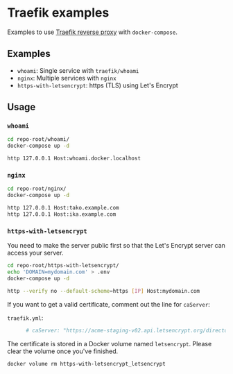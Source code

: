 # Traefik examples

Examples to use [Traefik reverse proxy](https://traefik.io/) with `docker-compose`.

## Examples

- `whoami`: Single service with `traefik/whoami`
- `nginx`: Multiple services with `nginx`
- `https-with-letsencrypt`: https (TLS) using Let's Encrypt

## Usage

### `whoami`

```bash
cd repo-root/whoami/
docker-compose up -d
```

```bash
http 127.0.0.1 Host:whoami.docker.localhost
```

### `nginx`

```bash
cd repo-root/nginx/
docker-compose up -d
```

```bash
http 127.0.0.1 Host:tako.example.com
http 127.0.0.1 Host:ika.example.com
```

### `https-with-letsencrypt`

You need to make the server public first so that the Let's Encrypt server can access your server.

```bash
cd repo-root/https-with-letsencrypt/
echo 'DOMAIN=mydomain.com' > .env
docker-compose up -d
```

```bash
http --verify no --default-scheme=https [IP] Host:mydomain.com
```

If you want to get a valid certificate, comment out the line for `caServer`:

`traefik.yml`:

```yaml
      # caServer: "https://acme-staging-v02.api.letsencrypt.org/directory"
```

The certificate is stored in a Docker volume named `letsencrypt`. Please clear the volume once you've finished.

```bash
docker volume rm https-with-letsencrypt_letsencrypt
```

